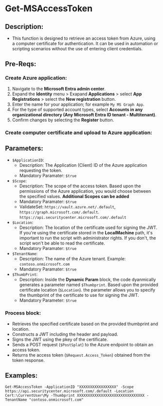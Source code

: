 # Get-MSAccessToken
## Description:
* This function is designed to retrieve an access token from Azure, using a computer certificate for authentication. It can be used in automation or scripting scenarios without the use of entering client credentials.

## Pre-Reqs:
### Create Azure application:
1. Navigate to the **Microsoft Entra admin center**.
2. Expand the **Identity** menu > Exapand **Applications** > select **App Registrations** > select the **New registration** button.
3. Enter the name for your application; for example ```My MS Graph App```.
4. For the type of supported account types, select **Accounts in any organizational directory (Any Microsoft Entra ID tenant - Multitenant)**.
5. Confirm changes by selecting the **Register** button.

### Create computer certificate and upload to Azure application:

## Parameters:
* `$ApplicationID`:
    * Description: The Application (Client) ID of the Azure application requesting the token.
    * Mandatory Paramater: `$true`
* `$Scope`:
    * Description: The scope of the access token. Based upon the permissions of the Azure application, you would choose between the specified values. **Additional Scopes can be added**
    * Mandatory Paramater: `$true` 
    * ValidateSet: `https://vault.azure.net/.default`, `https://graph.microsoft.com/.default`. `https://api.securitycenter.microsoft.com/.default`
* `$Location`:
    * Description: The location of the certificate used for signing the JWT. If you're using the certificate stored in the **LocalMachine** path, it's important to run the script with administrator rights. If you don't, the script won't be able to read the certificate.
    * Mandatory Paramater: `$true`
* `$TenantName`:
    * Description: The name of the Azure tenant. Example: ```contoso.onmicrosoft.com```
    * Mandatory Paramater: `$true`
* `$ThumbPrint`:
    * Description: Inside the **Dynamic Param** block, the code dyanmically generates a parameter named `$Thumbprint`. Based upon the provided certificate location (`$Location`). the parameter allows you to specify the thumbprint of the certificate to use for signing the JWT.
    * Mandatory Parameter: `$true`

### Process block:
* Retrieves the specified certificate based on the provided thumbprint and location.
* Constructs a JWT including the header and payload.
* Signs the JWT using the pkey of the certificate.
* Sends a POST request (`$PostSplat`) to the Azure endpoint to obtain an access token.
* Returns the access token (`$Request.Access_Token`) obtained from the token response.

## Examples:
```
Get-MSAccessToken -ApplicationID "XXXXXXXXXXXXXXXXX" -Scope https://api.securitycenter.microsoft.com/.default -Location Cert:\CurrentUser\My -Thumbprint XXXXXXXXXXXXXXXXXXXXXXXXXXXXXXX -TenantName "contoso.onmicrosoft.com"
```

